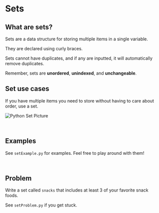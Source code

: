 # Sets

## What are sets?
Sets are a data structure for storing multiple items in a single variable.

They are declared using curly braces.

Sets cannot have duplicates, and if any are inputted, it will automatically remove duplicates.

Remember, sets are **unordered**,  **unindexed**, and **unchangeable**.
<br />
## Set use cases
If you have multiple items you need to store without having to care about order, use a set. 

![Python Set Picture](https://static.thegeekstuff.com/wp-content/uploads/2019/04/python-set.png)

<br />

## Examples

See `setExample.py` for examples. Feel free to play around with them!

<br />

## Problem
Write a set called `snacks` that includes at least 3 of your favorite snack foods.

See `setProblem.py` if you get stuck.